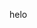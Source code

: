 helo

<!---
BenjaminPhuoc/BenjaminPhuoc is a ✨ special ✨ repository because its `README.md` (this file) appears on your GitHub profile.
You can click the Preview link to take a look at your changes.
--->
